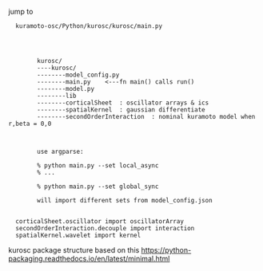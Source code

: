 jump to <br>

      kuramoto-osc/Python/kurosc/kurosc/main.py




            kurosc/
            ----kurosc/
            --------model_config.py
            --------main.py    <---fn main() calls run()
            --------model.py
            --------lib
            --------corticalSheet  : oscillator arrays & ics
            --------spatialKernel  : gaussian differentiate
            --------secondOrderInteraction  : nominal kuramoto model when r,beta = 0,0  



            use argparse:

            % python main.py --set local_async
            % ...

            % python main.py --set global_sync

            will import different sets from model_config.json


      corticalSheet.oscillator import oscillatorArray
      secondOrderInteraction.decouple import interaction
      spatialKernel.wavelet import kernel


kurosc package structure based on this
https://python-packaging.readthedocs.io/en/latest/minimal.html
